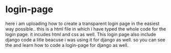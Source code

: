 # login-page
here i am uploading  how to create a transparent login page in the easiest way possible..
this is a html file in which i have typed the whole code for the login page.
it incudes html and css as well.
This login page also include django code a litle beacuse i was using it for django as well.
so you can see the and learn how to code a login-page for django as well.

